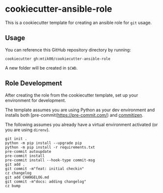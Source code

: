 # cookiecutter-ansible-role

This is a cookiecutter template for creating an ansible role for `git` usage.

## Usage
You can reference this GitHub repository directory by running:
```
cookiecutter gh:mtik00/cookiecutter-ansible-role
```

A new folder will be created in `$CWD`.

## Role Development
After creating the role from the cookiecutter template, set up your environment
for development.

The template assumes you are using Python as your dev environment and installs both [pre-commit(https://pre-commit.com/) and [commitizen](https://commitizen-tools.github.io/commitizen/).

The following assumes you already have a virtual environment activated (or you are using `direnv`).
```
git init .
python -m pip install --upgrade pip
python -m pip install -r requirements.txt
pre-commit autoupdate
pre-commit install
pre-commit install --hook-type commit-msg
git add .
git commit -m"feat: initial checkin"
cz changelog
git add CHANGELOG.md
git commit -m"docs: adding changelog"
cz bump
```

